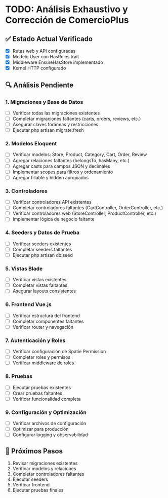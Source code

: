 # TODO: Análisis Exhaustivo y Corrección de ComercioPlus

## ✅ Estado Actual Verificado
- [x] Rutas web y API configuradas
- [x] Modelo User con HasRoles trait
- [x] Middleware EnsureHasStore implementado
- [x] Kernel HTTP configurado

## 🔍 Análisis Pendiente

### 1. Migraciones y Base de Datos
- [ ] Verificar todas las migraciones existentes
- [ ] Completar migraciones faltantes (carts, orders, reviews, etc.)
- [ ] Asegurar claves foráneas y restricciones
- [ ] Ejecutar php artisan migrate:fresh

### 2. Modelos Eloquent
- [ ] Verificar modelos: Store, Product, Category, Cart, Order, Review
- [ ] Agregar relaciones faltantes (belongsTo, hasMany, etc.)
- [ ] Agregar casts para campos JSON y decimales
- [ ] Implementar scopes para filtros y ordenamiento
- [ ] Agregar fillable y hidden apropiados

### 3. Controladores
- [ ] Verificar controladores API existentes
- [ ] Completar controladores faltantes (CartController, OrderController, etc.)
- [ ] Verificar controladores web (StoreController, ProductController, etc.)
- [ ] Implementar lógica de negocio faltante

### 4. Seeders y Datos de Prueba
- [ ] Verificar seeders existentes
- [ ] Completar seeders faltantes
- [ ] Ejecutar php artisan db:seed

### 5. Vistas Blade
- [ ] Verificar vistas existentes
- [ ] Completar vistas faltantes
- [ ] Asegurar layouts consistentes

### 6. Frontend Vue.js
- [ ] Verificar estructura del frontend
- [ ] Completar componentes faltantes
- [ ] Verificar router y navegación

### 7. Autenticación y Roles
- [ ] Verificar configuración de Spatie Permission
- [ ] Completar roles y permisos
- [ ] Verificar middleware de roles

### 8. Pruebas
- [ ] Ejecutar pruebas existentes
- [ ] Crear pruebas faltantes
- [ ] Verificar funcionalidad completa

### 9. Configuración y Optimización
- [ ] Verificar archivos de configuración
- [ ] Optimizar para producción
- [ ] Configurar logging y observabilidad

## 🎯 Próximos Pasos
1. Revisar migraciones existentes
2. Verificar modelos y relaciones
3. Completar controladores faltantes
4. Ejecutar seeders
5. Verificar frontend
6. Ejecutar pruebas finales
